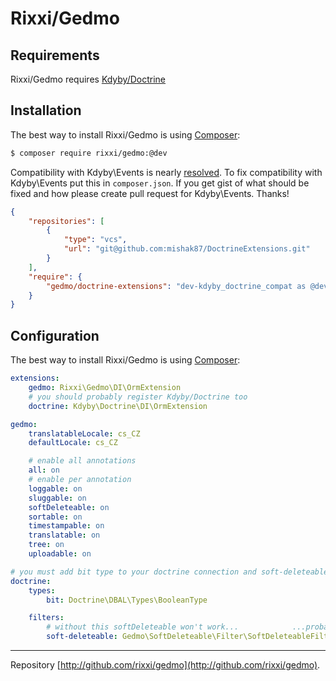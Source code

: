 Rixxi/Gedmo
===========================


Requirements
------------

Rixxi/Gedmo requires [Kdyby/Doctrine](https://github.com/kdyby/doctrine)


Installation
------------

The best way to install Rixxi/Gedmo is using  [Composer](http://getcomposer.org/):

```sh
$ composer require rixxi/gedmo:@dev
```

Compatibility with Kdyby\Events is nearly [resolved](https://github.com/Kdyby/Events/pull/34).
To fix compatibility with Kdyby\Events put this in `composer.json`.
If you get gist of what should be fixed and how please create pull request for Kdyby\Events. Thanks!


```json
{
	"repositories": [
		{
			"type": "vcs",
			"url": "git@github.com:mishak87/DoctrineExtensions.git"
		}
	],
	"require": {
		"gedmo/doctrine-extensions": "dev-kdyby_doctrine_compat as @dev",
	}
}
```

Configuration
------------

The best way to install Rixxi/Gedmo is using  [Composer](http://getcomposer.org/):

```yml
extensions:
	gedmo: Rixxi\Gedmo\DI\OrmExtension
	# you should probably register Kdyby/Doctrine too
	doctrine: Kdyby\Doctrine\DI\OrmExtension

gedmo:
	translatableLocale: cs_CZ
	defaultLocale: cs_CZ

	# enable all annotations
	all: on
	# enable per annotation
	loggable: on
	sluggable: on
	softDeleteable: on
	sortable: on
	timestampable: on
	translatable: on
	tree: on
	uploadable: on

# you must add bit type to your doctrine connection and soft-deleteable to filters
doctrine:
	types:
		bit: Doctrine\DBAL\Types\BooleanType

	filters:
		# without this softDeleteable won't work...            ...probably
		soft-deleteable: Gedmo\SoftDeleteable\Filter\SoftDeleteableFilter
```


-----

Repository [http://github.com/rixxi/gedmo](http://github.com/rixxi/gedmo).
